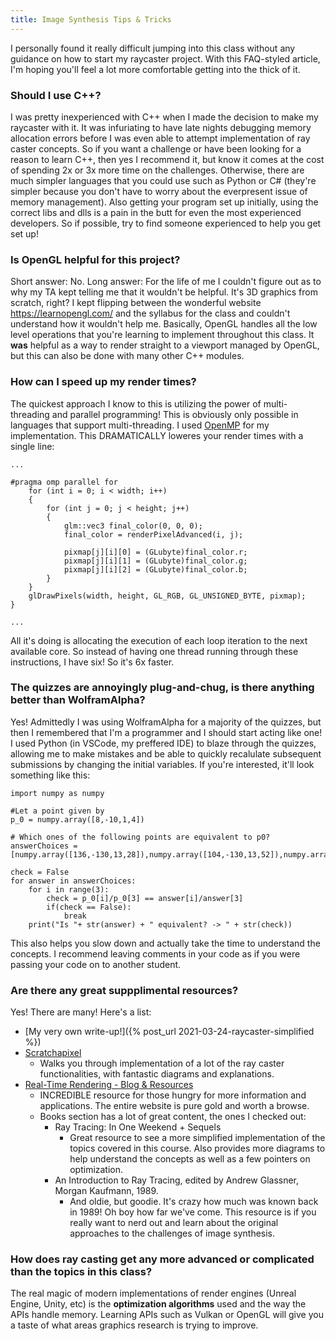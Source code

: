 ```yaml
---
title: Image Synthesis Tips & Tricks
---
```


I personally found it really difficult jumping into this class without any guidance on how to start my raycaster project. With this FAQ-styled article, I'm hoping you'll feel a lot more comfortable getting into the thick of it. 

### Should I use C++?
I was pretty inexperienced with C++ when I made the decision to make my raycaster with it. It was infuriating to have late nights debugging memory allocation errors before I was even able to attempt implementation of ray caster concepts. So if you want a challenge or have been looking for a reason to learn C++, then yes I recommend it, but know it comes at the cost of spending 2x or 3x more time on the challenges. Otherwise, there are much simpler languages that you could use such as Python or C# (they're simpler because you don't have to worry about the everpresent issue of memory management).
Also getting your program set up initially, using the correct libs and dlls is a pain in the butt for even the most experienced developers. So if possible, try to find someone experienced to help you get set up!

### Is OpenGL helpful for this project?
Short answer: No. Long answer: For the life of me I couldn't figure out as to why my TA kept telling me that it wouldn't be helpful. It's 3D graphics from scratch, right? I kept flipping between the wonderful website https://learnopengl.com/ and the syllabus for the class and couldn't understand how it wouldn't help me. Basically, OpenGL handles all the low level operations that you're learning to implement throughout this class. It **was** helpful as a way to render straight to a viewport managed by OpenGL, but this can also be done with many other C++ modules.

### How can I speed up my render times?
The quickest approach I know to this is utilizing the power of multi-threading and parallel programming! This is obviously only possible in languages that support multi-threading. I used [OpenMP](https://www.openmp.org/spec-html/5.0/openmpse14.html) for my implementation. This DRAMATICALLY loweres your render times with a single line:
```
... 

#pragma omp parallel for
	for (int i = 0; i < width; i++)
	{
		for (int j = 0; j < height; j++)
		{
			glm::vec3 final_color(0, 0, 0);
			final_color = renderPixelAdvanced(i, j);

			pixmap[j][i][0] = (GLubyte)final_color.r;
			pixmap[j][i][1] = (GLubyte)final_color.g;
			pixmap[j][i][2] = (GLubyte)final_color.b;
		}
	}
	glDrawPixels(width, height, GL_RGB, GL_UNSIGNED_BYTE, pixmap);
}

...
```
All it's doing is allocating the execution of each loop iteration to the next available core. So instead of having one thread running through these instructions, I have six! So it's 6x faster.

### The quizzes are annoyingly plug-and-chug, is there anything better than WolframAlpha?
Yes! Admittedly I was using WolframAlpha for a majority of the quizzes, but then I remembered that I'm a programmer and I should start acting like one! I used Python (in VSCode, my preffered IDE) to blaze through the quizzes, allowing me to make mistakes and be able to quickly recalulate subsequent submissions by changing the initial variables. If you're interested, it'll look something like this: 
```
import numpy as numpy

#Let a point given by
p_0 = numpy.array([8,-10,1,4])

# Which ones of the following points are equivalent to p0?
answerChoices = [numpy.array([136,-130,13,28]),numpy.array([104,-130,13,52]),numpy.array([56,-70,7,28]),numpy.array([136,-170,17,68])]

check = False
for answer in answerChoices:
    for i in range(3):
        check = p_0[i]/p_0[3] == answer[i]/answer[3] 
        if(check == False):
            break
    print("Is "+ str(answer) + " equivalent? -> " + str(check))
```
This also helps you slow down and actually take the time to understand the concepts. I recommend leaving comments in your code as if you were passing your code on to another student.

### Are there any great suppplimental resources?
Yes! There are many! Here's a list:
- [My very own write-up!]({% post_url 2021-03-24-raycaster-simplified %})
- [Scratchapixel](https://www.scratchapixel.com/index.php?redirect)
  - Walks you through implementation of a lot of the ray caster functionalities, with fantastic diagrams and explanations.
- [Real-Time Rendering - Blog & Resources](https://www.realtimerendering.com/raytracing.html)
  - INCREDIBLE resource for those hungry for more information and applications. The entire website is pure gold and worth a browse. 
  - Books section has a lot of great content, the ones I checked out:
    - Ray Tracing: In One Weekend + Sequels
      - Great resource to see a more simplified implementation of the topics covered in this course. Also provides more diagrams to help understand the concepts as well as a few pointers on optimization.
    - An Introduction to Ray Tracing, edited by Andrew Glassner, Morgan Kaufmann, 1989.
      - And oldie, but goodie. It's crazy how much was known back in 1989! Oh boy how far we've come. This resource is if you really want to nerd out and learn about the original approaches to the challenges of image synthesis. 


### How does ray casting get any more advanced or complicated than the topics in this class? 
The real magic of modern implementations of render engines (Unreal Engine, Unity, etc) is the **optimization algorithms** used and the way the APIs handle memory. Learning APIs such as Vulkan or OpenGL will give you a taste of what areas graphics research is trying to improve.